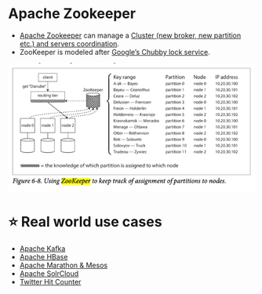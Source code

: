 # Apache Zookeeper
- [Apache Zookeeper](https://zookeeper.apache.org/) can manage a [Cluster (new broker, new partition etc.) and servers coordination](Readme.md).
- ZooKeeper is modeled after [Google’s Chubby lock service](https://people.cs.rutgers.edu/~pxk/417/notes/chubby.html).

![img.png](assets/zookeeper_cluster_meta_data.png)

# :star: Real world use cases
- [Apache Kafka](../4_MessageBrokers/Kafka/Readme.md#zookeeper)
- [Apache HBase](../3_DatabaseComponents/NoSQL-Databases/ApacheHBase.md)
- [Apache Marathon & Mesos](../6_ContainerOrchestrationServices/ApacheMarathon&Mesos.md)
- [Apache SolrCloud](../3_DatabaseComponents/Search-Indexes/ApacheSolr.md)
- [Twitter Hit Counter](../../3_HLDDesignProblems/TwitterHitCounterDesign/Readme.md)